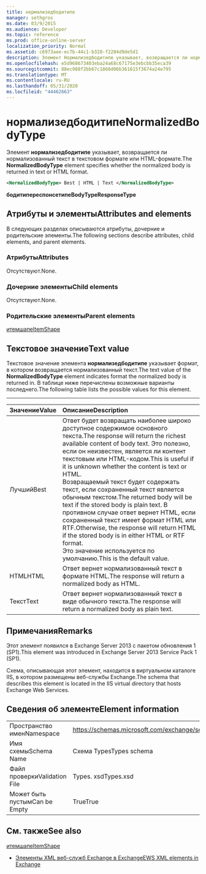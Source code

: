 ```yaml
---
title: нормализедбодитипе
manager: sethgros
ms.date: 03/9/2015
ms.audience: Developer
ms.topic: reference
ms.prod: office-online-server
localization_priority: Normal
ms.assetid: c6973aee-ec7b-44c1-b328-f2204d9de5d1
description: Элемент Нормализедбодитипе указывает, возвращается ли нормализованный текст в текстовом формате или HTML-формате.
ms.openlocfilehash: e5d968673403eba24a68c67175e3ebcbb35eca39
ms.sourcegitcommit: 88ec988f2bb67c1866d06b361615f3674a24e795
ms.translationtype: MT
ms.contentlocale: ru-RU
ms.lasthandoff: 05/31/2020
ms.locfileid: "44462663"
---
```

# <a name="normalizedbodytype"></a><span data-ttu-id="3cf05-103">нормализедбодитипе</span><span class="sxs-lookup"><span data-stu-id="3cf05-103">NormalizedBodyType</span></span>

<span data-ttu-id="3cf05-104">Элемент **нормализедбодитипе** указывает, возвращается ли нормализованный текст в текстовом формате или HTML-формате.</span><span class="sxs-lookup"><span data-stu-id="3cf05-104">The **NormalizedBodyType** element specifies whether the normalized body is returned in text or HTML format.</span></span> 
  
```XML
<NormalizedBodyType> Best | HTML | Text </NormalizedBodyType>
```

 <span data-ttu-id="3cf05-105">**бодитипереспонсетипе**</span><span class="sxs-lookup"><span data-stu-id="3cf05-105">**BodyTypeResponseType**</span></span>
## <a name="attributes-and-elements"></a><span data-ttu-id="3cf05-106">Атрибуты и элементы</span><span class="sxs-lookup"><span data-stu-id="3cf05-106">Attributes and elements</span></span>

<span data-ttu-id="3cf05-107">В следующих разделах описываются атрибуты, дочерние и родительские элементы.</span><span class="sxs-lookup"><span data-stu-id="3cf05-107">The following sections describe attributes, child elements, and parent elements.</span></span>
  
### <a name="attributes"></a><span data-ttu-id="3cf05-108">Атрибуты</span><span class="sxs-lookup"><span data-stu-id="3cf05-108">Attributes</span></span>

<span data-ttu-id="3cf05-109">Отсутствуют.</span><span class="sxs-lookup"><span data-stu-id="3cf05-109">None.</span></span>
  
### <a name="child-elements"></a><span data-ttu-id="3cf05-110">Дочерние элементы</span><span class="sxs-lookup"><span data-stu-id="3cf05-110">Child elements</span></span>

<span data-ttu-id="3cf05-111">Отсутствуют.</span><span class="sxs-lookup"><span data-stu-id="3cf05-111">None.</span></span>
  
### <a name="parent-elements"></a><span data-ttu-id="3cf05-112">Родительские элементы</span><span class="sxs-lookup"><span data-stu-id="3cf05-112">Parent elements</span></span>

[<span data-ttu-id="3cf05-113">итемшапе</span><span class="sxs-lookup"><span data-stu-id="3cf05-113">ItemShape</span></span>](itemshape.md)
  
## <a name="text-value"></a><span data-ttu-id="3cf05-114">Текстовое значение</span><span class="sxs-lookup"><span data-stu-id="3cf05-114">Text value</span></span>

<span data-ttu-id="3cf05-115">Текстовое значение элемента **нормализедбодитипе** указывает формат, в котором возвращается нормализованный текст.</span><span class="sxs-lookup"><span data-stu-id="3cf05-115">The text value of the **NormalizedBodyType** element indicates format the normalized body is returned in.</span></span> <span data-ttu-id="3cf05-116">В таблице ниже перечислены возможные варианты последнего.</span><span class="sxs-lookup"><span data-stu-id="3cf05-116">The following table lists the possible values for this element.</span></span> 
  
****

|<span data-ttu-id="3cf05-117">**Значение**</span><span class="sxs-lookup"><span data-stu-id="3cf05-117">**Value**</span></span>|<span data-ttu-id="3cf05-118">**Описание**</span><span class="sxs-lookup"><span data-stu-id="3cf05-118">**Description**</span></span>|
|:-----|:-----|
|<span data-ttu-id="3cf05-119">Лучший</span><span class="sxs-lookup"><span data-stu-id="3cf05-119">Best</span></span>  <br/> |<span data-ttu-id="3cf05-120">Ответ будет возвращать наиболее широко доступное содержимое основного текста.</span><span class="sxs-lookup"><span data-stu-id="3cf05-120">The response will return the richest available content of body text.</span></span> <span data-ttu-id="3cf05-121">Это полезно, если он неизвестен, является ли контент текстовым или HTML-кодом.</span><span class="sxs-lookup"><span data-stu-id="3cf05-121">This is useful if it is unknown whether the content is text or HTML.</span></span>  <br/> <span data-ttu-id="3cf05-122">Возвращаемый текст будет содержать текст, если сохраненный текст является обычным текстом.</span><span class="sxs-lookup"><span data-stu-id="3cf05-122">The returned body will be text if the stored body is plain text.</span></span> <span data-ttu-id="3cf05-123">В противном случае ответ вернет HTML, если сохраненный текст имеет формат HTML или RTF.</span><span class="sxs-lookup"><span data-stu-id="3cf05-123">Otherwise, the response will return HTML if the stored body is in either HTML or RTF format.</span></span>  <br/> <span data-ttu-id="3cf05-124">Это значение используется по умолчанию.</span><span class="sxs-lookup"><span data-stu-id="3cf05-124">This is the default value.</span></span>  <br/> |
|<span data-ttu-id="3cf05-125">HTML</span><span class="sxs-lookup"><span data-stu-id="3cf05-125">HTML</span></span>  <br/> |<span data-ttu-id="3cf05-126">Ответ вернет нормализованный текст в формате HTML.</span><span class="sxs-lookup"><span data-stu-id="3cf05-126">The response will return a normalized body as HTML.</span></span>  <br/> |
|<span data-ttu-id="3cf05-127">Текст</span><span class="sxs-lookup"><span data-stu-id="3cf05-127">Text</span></span>  <br/> |<span data-ttu-id="3cf05-128">Ответ вернет нормализованный текст в виде обычного текста.</span><span class="sxs-lookup"><span data-stu-id="3cf05-128">The response will return a normalized body as plain text.</span></span>  <br/> |
   
## <a name="remarks"></a><span data-ttu-id="3cf05-129">Примечания</span><span class="sxs-lookup"><span data-stu-id="3cf05-129">Remarks</span></span>

<span data-ttu-id="3cf05-130">Этот элемент появился в Exchange Server 2013 с пакетом обновления 1 (SP1).</span><span class="sxs-lookup"><span data-stu-id="3cf05-130">This element was introduced in Exchange Server 2013 Service Pack 1 (SP1).</span></span>
  
<span data-ttu-id="3cf05-131">Схема, описывающая этот элемент, находится в виртуальном каталоге IIS, в котором размещены веб-службы Exchange.</span><span class="sxs-lookup"><span data-stu-id="3cf05-131">The schema that describes this element is located in the IIS virtual directory that hosts Exchange Web Services.</span></span>
  
## <a name="element-information"></a><span data-ttu-id="3cf05-132">Сведения об элементе</span><span class="sxs-lookup"><span data-stu-id="3cf05-132">Element information</span></span>

|||
|:-----|:-----|
|<span data-ttu-id="3cf05-133">Пространство имен</span><span class="sxs-lookup"><span data-stu-id="3cf05-133">Namespace</span></span>  <br/> |https://schemas.microsoft.com/exchange/services/2006/types  <br/> |
|<span data-ttu-id="3cf05-134">Имя схемы</span><span class="sxs-lookup"><span data-stu-id="3cf05-134">Schema Name</span></span>  <br/> |<span data-ttu-id="3cf05-135">Схема Types</span><span class="sxs-lookup"><span data-stu-id="3cf05-135">Types schema</span></span>  <br/> |
|<span data-ttu-id="3cf05-136">Файл проверки</span><span class="sxs-lookup"><span data-stu-id="3cf05-136">Validation File</span></span>  <br/> |<span data-ttu-id="3cf05-137">Types. xsd</span><span class="sxs-lookup"><span data-stu-id="3cf05-137">Types.xsd</span></span>  <br/> |
|<span data-ttu-id="3cf05-138">Может быть пустым</span><span class="sxs-lookup"><span data-stu-id="3cf05-138">Can be Empty</span></span>  <br/> |<span data-ttu-id="3cf05-139">True</span><span class="sxs-lookup"><span data-stu-id="3cf05-139">True</span></span>  <br/> |
   
## <a name="see-also"></a><span data-ttu-id="3cf05-140">См. также</span><span class="sxs-lookup"><span data-stu-id="3cf05-140">See also</span></span>



[<span data-ttu-id="3cf05-141">итемшапе</span><span class="sxs-lookup"><span data-stu-id="3cf05-141">ItemShape</span></span>](itemshape.md)


- [<span data-ttu-id="3cf05-142">Элементы XML веб-служб Exchange в Exchange</span><span class="sxs-lookup"><span data-stu-id="3cf05-142">EWS XML elements in Exchange</span></span>](ews-xml-elements-in-exchange.md)

